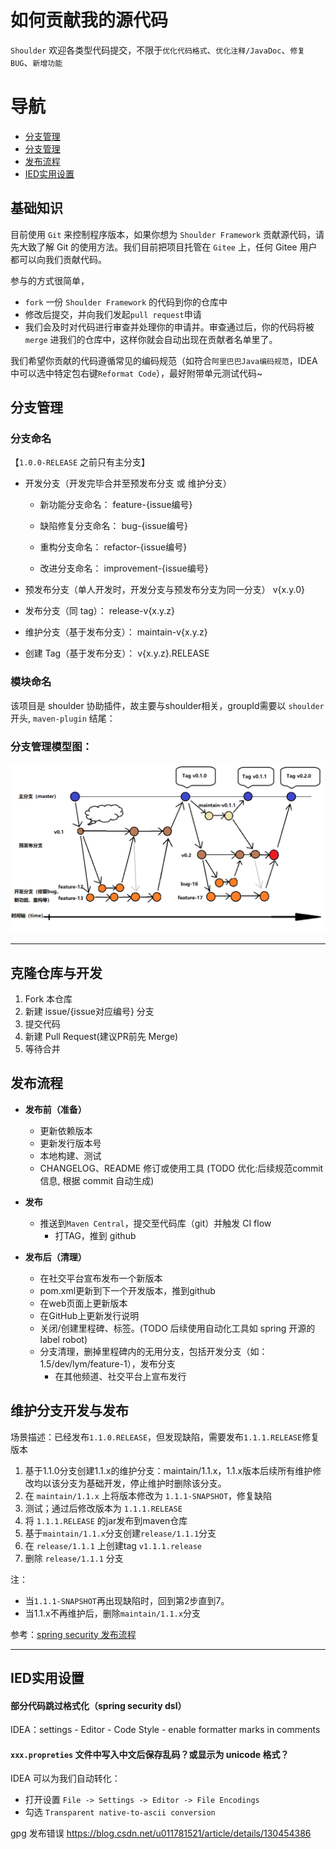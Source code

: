 # 如何贡献我的源代码

`Shoulder` 欢迎各类型代码提交，不限于`优化代码格式`、`优化注释/JavaDoc`、`修复 BUG`、`新增功能`

# 导航
- [分支管理](#基础知识)
- [分支管理](#分支管理)
- [发布流程](#发布流程)
- [IED实用设置](#IED实用设置)

## 基础知识

目前使用 `Git` 来控制程序版本，如果你想为 `Shoulder Framework` 贡献源代码，请先大致了解 Git 的使用方法。我们目前把项目托管在 `Gitee` 上，任何 Gitee 用户都可以向我们贡献代码。

参与的方式很简单，
- `fork` 一份 `Shoulder Framework` 的代码到你的仓库中
- 修改后提交，并向我们发起`pull request`申请
- 我们会及时对代码进行审查并处理你的申请并。审查通过后，你的代码将被 `merge` 进我们的仓库中，这样你就会自动出现在贡献者名单里了。

我们希望你贡献的代码遵循常见的编码规范（如符合`阿里巴巴Java编码规范`，IDEA中可以选中特定包右键`Reformat Code`），最好附带单元测试代码~

## 分支管理

### 分支命名

【`1.0.0-RELEASE` 之前只有主分支】

- 开发分支（开发完毕合并至预发布分支 或 维护分支）
  - 新功能分支命名：
    feature-{issue编号}

  - 缺陷修复分支命名：
    bug-{issue编号}

  - 重构分支命名：
    refactor-{issue编号}

  - 改进分支命名：
    improvement-{issue编号}

- 预发布分支（单人开发时，开发分支与预发布分支为同一分支）
  v{x.y.0}

- 发布分支（同 tag）：
  release-v{x.y.z}

- 维护分支（基于发布分支）：
  maintain-v{x.y.z}

- 创建 Tag（基于发布分支）：
  v{x.y.z}.RELEASE

### 模块命名
该项目是 shoulder 协助插件，故主要与shoulder相关，groupId需要以 `shoulder` 开头, `maven-plugin` 结尾：

### 分支管理模型图：

![分支管理模型图](doc/img/gitFlow.png)

---

## 克隆仓库与开发
1.  Fork 本仓库
2.  新建 issue/{issue对应编号} 分支
3.  提交代码
4.  新建 Pull Request(建议PR前先 Merge)
5.  等待合并

## 发布流程

- **发布前（准备）**
  - 更新依赖版本
  - 更新发行版本号
  - 本地构建、测试
  - CHANGELOG、README 修订或使用工具 (TODO 优化:后续规范commit信息, 根据 commit 自动生成)

- **发布**
  - 推送到`Maven Central`，提交至代码库（git）并触发 CI flow
    - 打TAG，推到 github

- **发布后（清理）**
  - 在社交平台宣布发布一个新版本
  - pom.xml更新到下一个开发版本，推到github
  - 在web页面上更新版本
  - 在GitHub上更新发行说明
  - 关闭/创建里程碑、标签。(TODO 后续使用自动化工具如 spring 开源的 label robot)
  - 分支清理，删掉里程碑内的无用分支，包括开发分支（如：1.5/dev/lym/feature-1），发布分支
    - 在其他频道、社交平台上宣布发行


## 维护分支开发与发布
场景描述：已经发布`1.1.0.RELEASE`，但发现缺陷，需要发布`1.1.1.RELEASE`修复版本

1.	基于1.1.0分支创建1.1.x的维护分支：maintain/1.1.x，1.1.x版本后续所有维护修改均以该分支为基础开发，停止维护时删除该分支。
2.	在 `maintain/1.1.x` 上将版本修改为 `1.1.1-SNAPSHOT`，修复缺陷
3.	测试；通过后修改版本为 `1.1.1.RELEASE`
4.  将 `1.1.1.RELEASE` 的jar发布到maven仓库
5.  基于`maintain/1.1.x`分支创建`release/1.1.1`分支
6.	在 `release/1.1.1` 上创建tag `v1.1.1.release`
7.  删除 `release/1.1.1` 分支

注：
- 当`1.1.1-SNAPSHOT`再出现缺陷时，回到第2步直到7。
- 当1.1.x不再维护后，删除`maintain/1.1.x`分支

参考：[spring security 发布流程](https://github.com/spring-projects/spring-security/wiki/Release-Process)

----

## IED实用设置

#### 部分代码跳过格式化（spring security dsl）
IDEA：settings - Editor - Code Style - enable formatter marks in comments

#### `xxx.propreties` 文件中写入中文后保存乱码？或显示为 unicode 格式？

IDEA 可以为我们自动转化：
- 打开设置 `File -> Settings -> Editor -> File Encodings`
- 勾选 `Transparent native-to-ascii conversion`

gpg 发布错误
https://blog.csdn.net/u011781521/article/details/130454386
